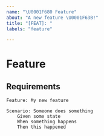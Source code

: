 ```yaml
---
name: "\U0001F680 Feature"
about: "A new feature \U0001F63B!"
title: "[FEAT]: "
labels: "feature"

---
```


# Feature
<!-- A clear description of the feature -->

## Requirements

```gherkin
Feature: My new feature

Scenario: Someone does something
    Given some state
    When something happens
    Then this happened 
```
